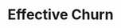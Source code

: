 ---  
schema: Effective Churn  
title: Effective Churn  
organization: Sample Department  
notes: Used in 1 lineage(s)  
resources:  
  - name: Effective Churn 
    url: abfs://system/Effective Churn 
    format : parquet  
license: None  
category:
  - Education  
maintainer: User  
maintainer_email: UserMail  
---